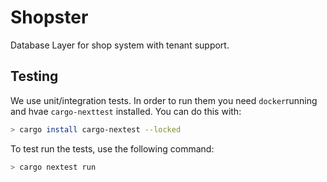 # Shopster

Database Layer for shop system with tenant support.

## Testing

We use unit/integration tests. In order to run them you need `docker`running and hvae `cargo-nexttest` installed. You can do this with:

```bash
> cargo install cargo-nextest --locked
```

To test run the tests, use the following command:

```bash
> cargo nextest run
```